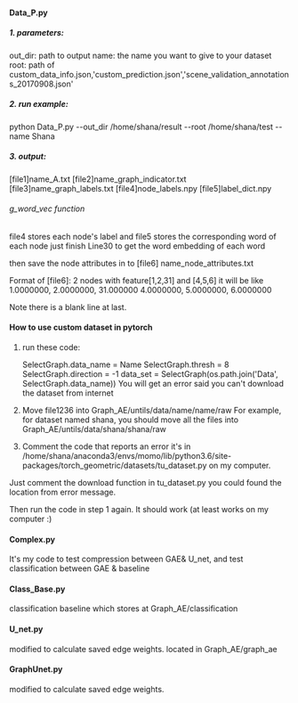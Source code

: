 #### Data_P.py

##### 1. parameters:

out_dir: path to output
name: the name you want to give to your dataset
root: path of custom_data_info.json,'custom_prediction.json','scene_validation_annotations_20170908.json'



##### 2. run example:

python Data_P.py --out_dir /home/shana/result --root /home/shana/test --name Shana

##### 3. output:

[file1]name_A.txt
[file2]name_graph_indicator.txt
[file3]name_graph_labels.txt
[file4]node_labels.npy
[file5]label_dict.npy


###### g_word_vec function

file4 stores each node's label
and file5 stores the corresponding word of each node
just finish Line30 to get the word embedding of each word

then save the node attributes in to [file6] name_node_attributes.txt

Format of [file6]:
2 nodes with feature[1,2,31] and [4,5,6]
it will be like
 1.0000000, 2.0000000, 31.000000
 4.0000000, 5.0000000, 6.0000000

Note there is a blank line at last.

#### How to use custom dataset in pytorch

1. run these code:

   SelectGraph.data_name = Name
   SelectGraph.thresh = 8
   SelectGraph.direction = -1
   data_set = SelectGraph(os.path.join('Data', SelectGraph.data_name))
   You will get an error said you can't download the dataset from internet

2. Move file1236 into Graph_AE/untils/data/name/name/raw
   For example, for dataset named shana,
   you should move all the files into Graph_AE/untils/data/shana/shana/raw

3. Comment the code that reports an error
   it's in /home/shana/anaconda3/envs/momo/lib/python3.6/site-packages/torch_geometric/datasets/tu_dataset.py on my computer.

Just comment the download function in tu_dataset.py
you could found the location from error message.


Then run the code in step 1 again. It should work (at least works on my computer :)


#### Complex.py

It's my code to test compression between GAE& U_net, and test classification between GAE & baseline

#### Class_Base.py

classification baseline which stores at Graph_AE/classification

#### U_net.py

modified to calculate saved edge weights.
located in Graph_AE/graph_ae

#### GraphUnet.py

modified to calculate saved edge weights.